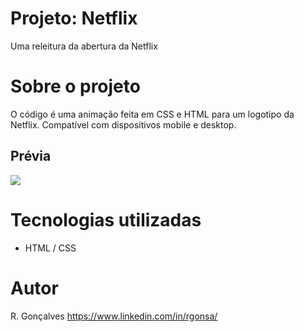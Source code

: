# Projeto: Netflix

Uma releitura da abertura da Netflix

# Sobre o projeto

O código é uma animação feita em CSS e HTML para um logotipo da Netflix. Compatível com dispositivos mobile e desktop.


## Prévia

<img src= "./netflix.gif">

# Tecnologias utilizadas

- HTML / CSS

# Autor

R. Gonçalves
https://www.linkedin.com/in/rgonsa/
